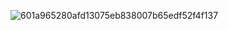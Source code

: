 ![601a965280afd13075eb838007b65edf52f4f137](https://user-images.githubusercontent.com/39484500/113396475-ca7d9400-93c5-11eb-949d-83f83d9eea84.gif)
